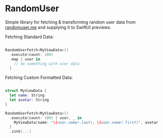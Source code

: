 # RandomUser

Simple library for fetching & transforming random user data from [randomuser.me](https://randomuser.me) and supplying it to SwiftUI previews.

Fetching Standard Data:
```swift

RandomUserFetch<MyViewData>()
  .execute(count: 100)
  .map { user in 
    // do something with user data
  }

```

Fetching Custom Formatted Data:
```swift

struct MyViewData {
  let name: String
  let avatar: String
}

RandomUserFetch<MyViewData>()
  .execute(count: 100) { user, _ in
    MyViewData(name: "\(user.name!.last), \(user.name!.first)", avatar: user.picture!.large)    
  }
  .sink(...)

```
